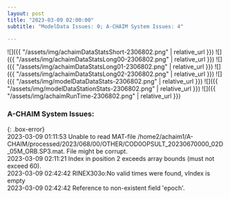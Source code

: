 ```yaml
---
layout: post
title: "2023-03-09 02:00:00"
subtitle: "ModelData Issues: 0; A-CHAIM System Issues: 4"

---
```


![]({{ "/assets/img/achaimDataStatsShort-2306802.png" | relative_url }})
![]({{ "/assets/img/achaimDataStatsLong00-2306802.png" | relative_url }})
![]({{ "/assets/img/achaimDataStatsLong01-2306802.png" | relative_url }})
![]({{ "/assets/img/achaimDataStatsLong02-2306802.png" | relative_url }})
![]({{ "/assets/img/modelDataDataStats-2306802.png" | relative_url }})
![]({{ "/assets/img/modelDataStationStats-2306802.png" | relative_url }})
![]({{ "/assets/img/achaimRunTime-2306802.png" | relative_url }})


### A-CHAIM System Issues:  
  
{: .box-error}  
2023-03-09 01:11:53 Unable to read MAT-file /home2/achaim1/A-CHAIM/processed/2023/068/00/OTHER/COD0OPSULT_20230670000_02D_05M_ORB.SP3.mat. File might be corrupt.  
2023-03-09 02:11:21 Index in position 2 exceeds array bounds (must not exceed 60).  
2023-03-09 02:42:42 RINEX303o:No valid times were found, vIndex is empty  
2023-03-09 02:42:42 Reference to non-existent field 'epoch'.  
